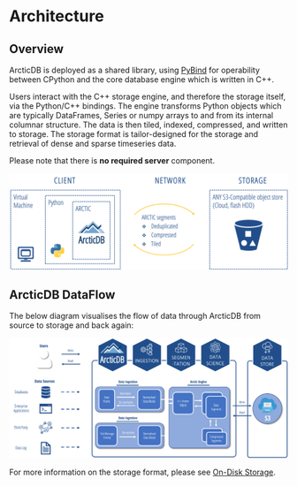 # Architecture

## Overview

ArcticDB is deployed as a shared library, using [PyBind](https://github.com/pybind/pybind11) for operability between CPython and the core database engine which is written in C++.

Users interact with the C++ storage engine, and therefore the storage itself, via the Python/C++ bindings. The engine transforms Python objects which are typically DataFrames, Series or numpy arrays to and from its internal columnar structure. The data is then tiled, indexed, compressed, and written to storage. The storage format is tailor-designed for the storage and retrieval of dense and sparse timeseries data. 

Please note that there is **no required server** component.

![ArcticDB Architecture](../images/ArcticArchitecture.png)

## ArcticDB DataFlow

The below diagram visualises the flow of data through ArcticDB from source to storage and back again:

![ArcticDB Detailed Architecture](../images/ArcticDetailedArchitecture.png)

For more information on the storage format, please see [On-Disk Storage](on_disk_storage.md).